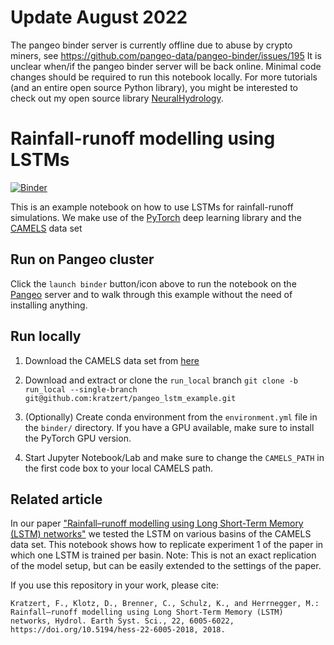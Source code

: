 # Update August 2022

The pangeo binder server is currently offline due to abuse by crypto miners, see https://github.com/pangeo-data/pangeo-binder/issues/195 It is unclear when/if the pangeo binder server will be back online. Minimal code changes should be required to run this notebook locally. For more tutorials (and an entire open source Python library), you might be interested to check out my open source library [NeuralHydrology](https://github.com/neuralhydrology/neuralhydrology).

# Rainfall-runoff modelling using LSTMs

[![Binder](https://binder.pangeo.io/badge_logo.svg)](https://binder.pangeo.io/v2/gh/kratzert/pangeo_lstm_example/master)

This is an example notebook on how to use LSTMs for rainfall-runoff simulations. We make use of the [PyTorch](https://pytorch.org/) deep learning library and the [CAMELS](https://ral.ucar.edu/solutions/products/camels) data set

## Run on Pangeo cluster
Click the `launch binder` button/icon above to run the notebook on the [Pangeo](https://pangeo.io/) server and to walk through this example without the need of installing anything.

## Run locally

1. Download the CAMELS data set from [here](https://ral.ucar.edu/solutions/products/camels)

2. Download and extract or clone the `run_local` branch `git clone -b run_local --single-branch git@github.com:kratzert/pangeo_lstm_example.git`

3. (Optionally) Create conda environment from the `environment.yml` file in the `binder/` directory. If you have a GPU available, make sure to install the PyTorch GPU version.

4. Start Jupyter Notebook/Lab and make sure to change the `CAMELS_PATH` in the first code box to your local CAMELS path.

## Related article
In our paper ["Rainfall–runoff modelling using Long Short-Term Memory (LSTM) networks"](https://www.hydrol-earth-syst-sci.net/22/6005/2018/) we tested the LSTM on various basins of the CAMELS data set. This notebook shows how to replicate experiment 1 of the paper in which one LSTM is trained per basin. Note: This is not an exact replication of the model setup, but can be easily extended to the settings of the paper.

If you use this repository in your work, please cite:
```
Kratzert, F., Klotz, D., Brenner, C., Schulz, K., and Herrnegger, M.: Rainfall–runoff modelling using Long Short-Term Memory (LSTM) networks, Hydrol. Earth Syst. Sci., 22, 6005-6022, https://doi.org/10.5194/hess-22-6005-2018, 2018. 
```
